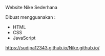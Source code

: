 Website Nike Sederhana


Dibuat mengguanakan :
- HTML
- CSS
- JavaScript


https://sudipa12343.github.io/Nike.github.io/

